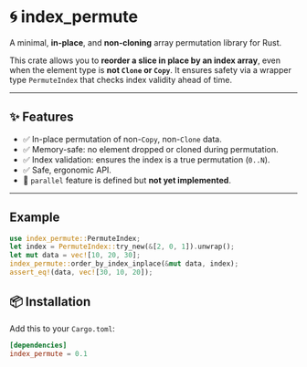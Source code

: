# 🌀 index_permute

A minimal, **in-place**, and **non-cloning** array permutation library for Rust.

This crate allows you to **reorder a slice in place by an index array**, even when the element type is **not `Clone` or `Copy`**. It ensures safety via a wrapper type `PermuteIndex` that checks index validity ahead of time.

---

## ✨ Features

- ✅ In-place permutation of non-`Copy`, non-`Clone` data.
- ✅ Memory-safe: no element dropped or cloned during permutation.
- ✅ Index validation: ensures the index is a true permutation (`0..N`).
- ✅ Safe, ergonomic API.
- 🚧 `parallel` feature is defined but **not yet implemented**.

---

## Example

```rust
use index_permute::PermuteIndex;
let index = PermuteIndex::try_new(&[2, 0, 1]).unwrap();
let mut data = vec![10, 20, 30];
index_permute::order_by_index_inplace(&mut data, index);
assert_eq!(data, vec![30, 10, 20]);
```

## 📦 Installation

Add this to your `Cargo.toml`:

```toml
[dependencies]
index_permute = 0.1

